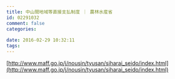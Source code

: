 ```yaml
---
title: 中山間地域等直接支払制度 ｜ 農林水産省
id: 02291032
comment: false
categories:
   
date: 2016-02-29 10:32:11
tags:
---
```


[http://www.maff.go.jp/j/nousin/tyusan/siharai_seido/index.html](http://www.maff.go.jp/j/nousin/tyusan/siharai_seido/index.html)